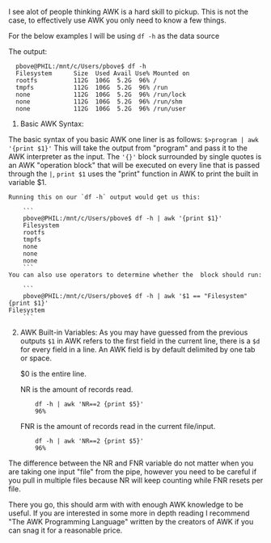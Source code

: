 I see alot of people thinking AWK is a hard skill to pickup. This is not the case, to effectively use AWK you only need to know a few things.

For the below examples I will be using `df -h` as the data source

The output:

```
  pbove@PHIL:/mnt/c/Users/pbove$ df -h
  Filesystem      Size  Used Avail Use% Mounted on
  rootfs          112G  106G  5.2G  96% /
  tmpfs           112G  106G  5.2G  96% /run
  none            112G  106G  5.2G  96% /run/lock
  none            112G  106G  5.2G  96% /run/shm
  none            112G  106G  5.2G  96% /run/user
```

1. Basic AWK Syntax:

  The basic syntax of you basic AWK one liner is as follows:
  `$>program | awk '{print $1}'`
  This will take the output from "program" and pass it to the AWK interpreter as the input. The `'{}'` block surrounded by single quotes is an AWK "operation block" that will be executed on every line that is passed through the `|`, `print $1` uses the "print" function in AWK to print the built in variable $1.

	Running this on our `df -h` output would get us this:
		
		```
		pbove@PHIL:/mnt/c/Users/pbove$ df -h | awk '{print $1}'
		Filesystem
		rootfs
		tmpfs
		none
		none
		none
		``` 
	You can also use operators to determine whether the  block should run:
		
		```
		pbove@PHIL:/mnt/c/Users/pbove$ df -h | awk '$1 == "Filesystem" {print $1}'
	Filesystem
		```



2. AWK Built-in Variables:
	As you may have guessed from the previous outputs `$1` in AWK refers to the first field in the current line, there is a `$d` for every field in a line. An AWK field is by default delimited by one tab or space.


	$0 is the entire line.

	NR is the amount of records read.
	```
		df -h | awk 'NR==2 {print $5}'
		96%
	```
	FNR is the amount of records read in the current file/input.
	```
		df -h | awk 'NR==2 {print $5}'
		96%
	```
The difference between the NR and FNR variable do not matter when you are taking one input "file" from the pipe, however you need to be careful if you pull in multiple files because NR will keep counting while FNR resets per file.


There you go, this should arm with with enough AWK knowledge to be useful. If you are interested in some more in depth reading I recommend  "The AWK Programming Language" written by the creators of AWK if you can snag it for a reasonable price.
